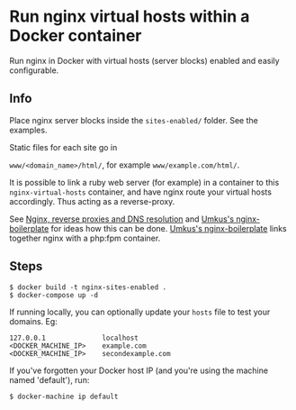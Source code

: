 # Run nginx virtual hosts within a Docker container

Run nginx in Docker with virtual hosts (server blocks) enabled and easily configurable.

## Info

Place nginx server blocks inside the `sites-enabled/` folder. See the examples.

Static files for each site go in

`www/<domain_name>/html/`, for example `www/example.com/html/`.

It is possible to link a ruby web server (for example) in a container to this `nginx-virtual-hosts` container, and have nginx route your virtual hosts accordingly. Thus acting as a reverse-proxy.

See [Nginx, reverse proxies and DNS resolution](https://www.jethrocarr.com/2013/11/02/nginx-reverse-proxies-and-dns-resolution/) and [Umkus's nginx-boilerplate](https://github.com/Umkus/nginx-boilerplate) for ideas how this can be done. [Umkus's nginx-boilerplate](https://github.com/Umkus/nginx-boilerplate) links together nginx with a php:fpm container.


## Steps

    $ docker build -t nginx-sites-enabled .
    $ docker-compose up -d

If running locally, you can optionally update your `hosts` file to test your domains. Eg:

    127.0.0.1              localhost
    <DOCKER_MACHINE_IP>    example.com
    <DOCKER_MACHINE_IP>    secondexample.com

If you've forgotten your Docker host IP (and you're using the machine named 'default'), run:

    $ docker-machine ip default
